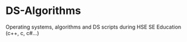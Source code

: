 # DS-Algorithms
Operating systems, algorithms and DS scripts during HSE SE Education (c++, c, c#...)
